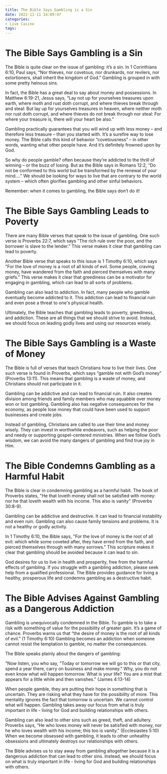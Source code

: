 ```yaml
---
title: The Bible Says Gambling is a Sin
date: 2022-11-11 14:09:47
categories:
- Live Casino
tags:
---
```



#  The Bible Says Gambling is a Sin

The Bible is quite clear on the issue of gambling: it’s a sin. In 1 Corinthians 6:10, Paul says, “Nor thieves, nor covetous, nor drunkards, nor revilers, nor extortioners, shall inherit the kingdom of God.” Gambling is grouped in with some pretty heinous sins.

In fact, the Bible has a great deal to say about money and possessions. In Matthew 6:19-21, Jesus says, “Lay not up for yourselves treasures upon earth, where moth and rust doth corrupt, and where thieves break through and steal: But lay up for yourselves treasures in heaven, where neither moth nor rust doth corrupt, and where thieves do not break through nor steal: For where your treasure is, there will your heart be also.”

Gambling practically guarantees that you will wind up with less money – and therefore less treasure – than you started with. It’s a surefire way to lose money. The Bible calls this kind of behavior “covetousness” – in other words, wanting what other people have. And it’s definitely frowned upon by God.

So why do people gamble? often because they’re addicted to the thrill of winning – or the buzz of losing. But as the Bible says in Romans 12:2, “Do not be conformed to this world but be transformed by the renewal of your mind….” We should be looking for ways to live that are contrary to the world system – which often glorifies gambling and other sinful behaviors.

Remember: when it comes to gambling, the Bible says don’t do it!

#  The Bible Says Gambling Leads to Poverty

There are many Bible verses that speak to the issue of gambling. One such verse is Proverbs 22:7, which says "The rich rule over the poor, and the borrower is slave to the lender." This verse makes it clear that gambling can lead to poverty.

Another Bible verse that speaks to this issue is 1 Timothy 6:10, which says "For the love of money is a root of all kinds of evil. Some people, craving money, have wandered from the faith and pierced themselves with many griefs." This verse makes it clear that greediness can be a motivator for engaging in gambling, which can lead to all sorts of problems.

Gambling can also lead to addiction. In fact, many people who gamble eventually become addicted to it. This addiction can lead to financial ruin and even pose a threat to one's physical health.

Ultimately, the Bible teaches that gambling leads to poverty, greediness, and addiction. These are all things that we should strive to avoid. Instead, we should focus on leading godly lives and using our resources wisely.

#  The Bible Says Gambling is a Waste of Money

The Bible is full of verses that teach Christians how to live their lives. One such verse is found in Proverbs, which says “gamble not with God’s money” (Proverbs 13:11). This means that gambling is a waste of money, and Christians should not participate in it.

Gambling can be addictive and can lead to financial ruin. It also creates division among friends and family members who may squabble over money won or lost gambling. Gambling also has negative consequences for the economy, as people lose money that could have been used to support businesses and create jobs.

Instead of gambling, Christians are called to use their time and money wisely. They can invest in worthwhile endeavors, such as helping the poor and needy or supporting gospel-centered ministries. When we follow God’s wisdom, we can avoid the many dangers of gambling and find true joy in Him.

#  The Bible Condemns Gambling as a Harmful Habit

The Bible is clear in condemning gambling as a harmful habit. The book of Proverbs states, "He that loveth money shall not be satisfied with money: nor he that loveth wealth with his income. This also is vanity" (Proverbs 30:8-9).

Gambling can be addictive and destructive. It can lead to financial instability and even ruin. Gambling can also cause family tensions and problems. It is not a healthy or godly activity.

In 1 Timothy 6:10, the Bible says, "For the love of money is the root of all evil: which while some coveted after, they have erred from the faith, and pierced themselves through with many sorrows." This scripture makes it clear that gambling should be avoided because it can lead to sin.

God desires for us to live in health and prosperity, free from the harmful effects of gambling. If you struggle with a gambling addiction, please seek help from a qualified professional. The Bible provides guidance for living a healthy, prosperous life and condemns gambling as a destructive habit.

#  The Bible Advises Against Gambling as a Dangerous Addiction

Gambling is unequivocally condemned in the Bible. To gamble is to take a risk with something of value for the possibility of greater gain. It’s a game of chance. Proverbs warns us that “the desire of money is the root of all kinds of evil.” (1 Timothy 6:10) Gambling becomes an addiction when someone cannot resist the temptation to gamble, no matter the consequences.

The Bible speaks plainly about the dangers of gambling:

"Now listen, you who say, "Today or tomorrow we will go to this or that city, spend a year there, carry on business and make money." Why, you do not even know what will happen tomorrow. What is your life? You are a mist that appears for a little while and then vanishes." (James 4:13-14)

When people gamble, they are putting their hope in something that is uncertain. They are risking what they have for the possibility of more. This mentality ignores the fact that tomorrow is uncertain. We cannot control what will happen. Gambling takes away our focus from what is truly important in life - living for God and building relationships with others.

Gambling can also lead to other sins such as greed, theft, and adultery. Proverbs says, “He who loves money will never be satisfied with money, nor he who loves wealth with his income; this too is vanity." (Ecclesiastes 5:10) When we become obsessed with gambling, it leads to other unhealthy obsessions and ultimately destroys our relationships with others.

The Bible advises us to stay away from gambling altogether because it is a dangerous addiction that can lead to other sins. Instead, we should focus on what is truly important in life - living for God and building relationships with others.